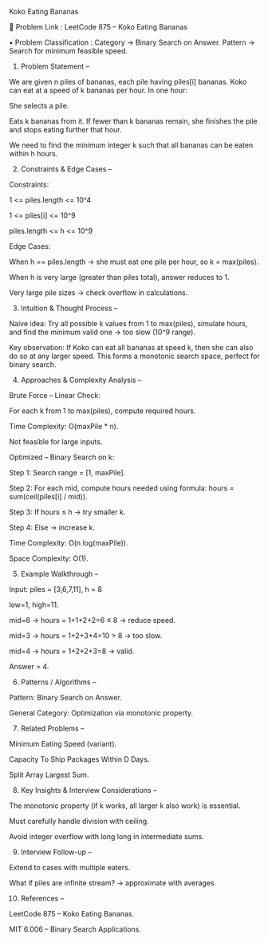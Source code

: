 Koko Eating Bananas

🔗 Problem Link : LeetCode 875 – Koko Eating Bananas

• Problem Classification : Category → Binary Search on Answer.
Pattern → Search for minimum feasible speed.

1. Problem Statement –

We are given n piles of bananas, each pile having piles[i] bananas.
Koko can eat at a speed of k bananas per hour. In one hour:

She selects a pile.

Eats k bananas from it. If fewer than k bananas remain, she finishes the pile and stops eating further that hour.

We need to find the minimum integer k such that all bananas can be eaten within h hours.

2. Constraints & Edge Cases –

Constraints:

1 <= piles.length <= 10^4

1 <= piles[i] <= 10^9

piles.length <= h <= 10^9

Edge Cases:

When h == piles.length → she must eat one pile per hour, so k = max(piles).

When h is very large (greater than piles total), answer reduces to 1.

Very large pile sizes → check overflow in calculations.

3. Intuition & Thought Process –

Naive idea: Try all possible k values from 1 to max(piles), simulate hours, and find the minimum valid one → too slow (10^9 range).

Key observation: If Koko can eat all bananas at speed k, then she can also do so at any larger speed. This forms a monotonic search space, perfect for binary search.

4. Approaches & Complexity Analysis –

Brute Force – Linear Check:

For each k from 1 to max(piles), compute required hours.

Time Complexity: O(maxPile * n).

Not feasible for large inputs.

Optimized – Binary Search on k:

Step 1: Search range = [1, maxPile].

Step 2: For each mid, compute hours needed using formula:
hours = sum(ceil(piles[i] / mid)).

Step 3: If hours ≤ h → try smaller k.

Step 4: Else → increase k.

Time Complexity: O(n log(maxPile)).

Space Complexity: O(1).

5. Example Walkthrough –

Input: piles = [3,6,7,11], h = 8

low=1, high=11.

mid=6 → hours = 1+1+2+2=6 ≤ 8 → reduce speed.

mid=3 → hours = 1+2+3+4=10 > 8 → too slow.

mid=4 → hours = 1+2+2+3=8 → valid.

Answer = 4.

6. Patterns / Algorithms –

Pattern: Binary Search on Answer.

General Category: Optimization via monotonic property.

7. Related Problems –

Minimum Eating Speed (variant).

Capacity To Ship Packages Within D Days.

Split Array Largest Sum.

8. Key Insights & Interview Considerations –

The monotonic property (if k works, all larger k also work) is essential.

Must carefully handle division with ceiling.

Avoid integer overflow with long long in intermediate sums.

9. Interview Follow-up –

Extend to cases with multiple eaters.

What if piles are infinite stream? → approximate with averages.

10. References –

LeetCode 875 – Koko Eating Bananas.

MIT 6.006 – Binary Search Applications.